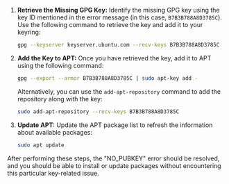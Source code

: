 1. **Retrieve the Missing GPG Key:**
   Identify the missing GPG key using the key ID mentioned in the error message (in this case, `B7B3B788A8D3785C`). Use the following command to retrieve the key and add it to your keyring:
   ```bash
   gpg --keyserver keyserver.ubuntu.com --recv-keys B7B3B788A8D3785C
   ```

2. **Add the Key to APT:**
   Once you have retrieved the key, add it to APT using the following command:
   ```bash
   gpg --export --armor B7B3B788A8D3785C | sudo apt-key add -
   ```

   Alternatively, you can use the `add-apt-repository` command to add the repository along with the key:
   ```bash
   sudo add-apt-repository --recv-keys B7B3B788A8D3785C
   ```

3. **Update APT:**
   Update the APT package list to refresh the information about available packages:
   ```bash
   sudo apt update
   ```

After performing these steps, the "NO_PUBKEY" error should be resolved, and you should be able to install or update packages without encountering this particular key-related issue.
